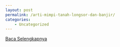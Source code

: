 ```yaml
---
layout: post
permalink: /arti-mimpi-tanah-longsor-dan-banjir/
categories:
    - Uncategorized
---
```


[Baca Selengkapnya](/06)